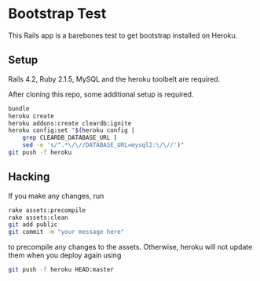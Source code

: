 # Bootstrap Test

This Rails app is a barebones test to get bootstrap installed on Heroku.

## Setup

Rails 4.2, Ruby 2.1.5, MySQL and the heroku toolbelt are required.

After cloning this repo, some additional setup is required.

```bash
bundle
heroku create
heroku addons:create cleardb:ignite
heroku config:set "$(heroku config |
    grep CLEARDB_DATABASE_URL | 
    sed -e 's/^.*\/\//DATABASE_URL=mysql2:\/\//')"
git push -f heroku
```

## Hacking

If you make any changes, run

```bash
rake assets:precompile
rake assets:clean
git add public
git commit -m "your message here"
```

to precompile any changes to the assets. Otherwise, heroku will not update them when you deploy again using

```bash
git push -f heroku HEAD:master
```


